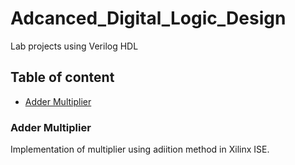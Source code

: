 # Adcanced_Digital_Logic_Design
Lab projects using Verilog HDL
## Table of content
- [Adder Multiplier](###Adder%20Multiplier)

### Adder Multiplier
Implementation of multiplier using adiition method in Xilinx ISE.
